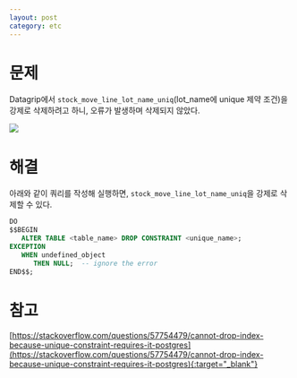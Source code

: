 ```yaml
---
layout: post
category: etc
---
```


# 문제

Datagrip에서 `stock_move_line_lot_name_uniq`(lot_name에 unique 제약 조건)을 강제로 삭제하려고 하니, 오류가 발생하며 삭제되지 않았다.

![](/no-access-please/assets/image/2022-01-21-cannot-drop-index-because-unique-constraint-requires-it-postgres/1.png)

# 해결

아래와 같이 쿼리를 작성해 실행하면, `stock_move_line_lot_name_uniq`을 강제로 삭제할 수 있다.

```sql
DO
$$BEGIN
   ALTER TABLE <table_name> DROP CONSTRAINT <unique_name>;
EXCEPTION
   WHEN undefined_object
      THEN NULL;  -- ignore the error
END$$;
```


# 참고

[https://stackoverflow.com/questions/57754479/cannot-drop-index-because-unique-constraint-requires-it-postgres](https://stackoverflow.com/questions/57754479/cannot-drop-index-because-unique-constraint-requires-it-postgres){:target="_blank"}
